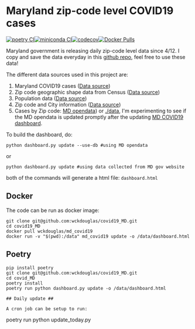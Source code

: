 # Maryland zip-code level COVID19 cases #

[![poetry CI](https://github.com/wckdouglas/covid19_MD/actions/workflows/poetry_CI.yml/badge.svg)](https://github.com/wckdouglas/covid19_MD/actions/workflows/poetry_CI.yml)[![miniconda CI](https://github.com/wckdouglas/covid19_MD/actions/workflows/miniconda_CI.yml/badge.svg)](https://github.com/wckdouglas/covid19_MD/actions/workflows/miniconda_CI.yml)[![codecov](https://codecov.io/gh/wckdouglas/covid19_MD/branch/master/graph/badge.svg)](https://codecov.io/gh/wckdouglas/covid19_MD)[![Docker Pulls](https://img.shields.io/docker/pulls/wckdouglas/md_covid19)](https://hub.docker.com/repository/docker/wckdouglas/md_covid19)


Maryland government is releasing daily zip-code level data since 4/12. I copy and save the data everyday in this [github repo](https://github.com/wckdouglas/covid19_MD/tree/master/data), feel free to use these data!

The different data sources used in this project are:

1. Maryland COVID19 cases ([Data source](https://coronavirus.maryland.gov/))
2. Zip code geographic shape data from Census ([Data source](https://www2.census.gov/geo/tiger/TIGER2019/ZCTA5/tl_2019_us_zcta510.zip))
3. Population data ([Data source](https://www.maryland-demographics.com/zip_codes_by_population))
4. Zip code and City information ([Data source](https://public.opendatasoft.com/explore/dataset/us-zip-code-latitude-and-longitude/table/))
5. Cases by Zip code: [MD opendata](https://coronavirus.maryland.gov/datasets/md-covid-19-cases-by-zip-code/geoservice)) or [./data](https://github.com/wckdouglas/covid19_MD/tree/master/data), I'm experimenting to see if the MD opendata is updated promptly after the updating [MD COVID19 dashboard](https://coronavirus.maryland.gov/).


To build the dashboard, do:

```
python dashboard.py update --use-db #using MD opendata
```

or

```
python dashboard.py update #using data collected from MD gov website
```

both of the commands will generate a html file: ```dashboard.html```

## Docker ##

The code can be run as docker image:

```
git clone git@github.com:wckdouglas/covid19_MD.git
cd covid19_MD
docker pull wckdouglas/md_covid19
docker run -v "$(pwd):/data" md_covid19 update -o /data/dashboard.html
```



## Poetry ##

```
pip install poetry
git clone git@github.com:wckdouglas/covid19_MD.git
cd covid_MD
poetry install
poetry run python dashboard.py update -o /data/dashboard.html

## Daily update ##

A cron job can be setup to run:

```
poetry run python update_today.py
```